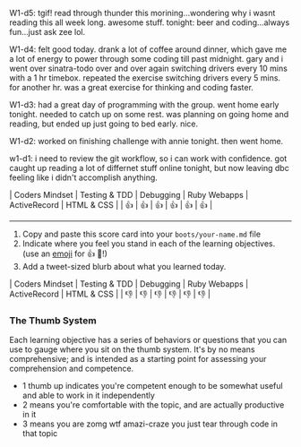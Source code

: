 W1-d5:
tgif! read through thunder this morining...wondering why i wasnt reading this all week long. awesome stuff. tonight: beer and coding...always fun...just ask zee lol.

W1-d4:
felt good today. drank a lot of coffee around dinner, which gave me a lot of energy to power through some coding till past midnight. gary and i went over sinatra-todo over and over again switching drivers every 10 mins with a 1 hr timebox. repeated the exercise switching drivers every 5 mins. for another hr. was a great exercise for thinking and coding faster.

W1-d3:
had a great day of programming with the group. went home early tonight. needed to catch up on some rest. was planning on going home and reading, but ended up just going to bed early. nice.

W1-d2:
worked on finishing challenge with annie tonight. then went home.

w1-d1:
i need to review the git workflow, so i can work with confidence. got caught up reading a lot of differnet stuff online tonight, but now leaving dbc feeling like i didn't accomplish anything.

| Coders Mindset | Testing & TDD | Debugging    | Ruby Webapps | ActiveRecord | HTML & CSS   |
| :+1:           |  :+1:         |  :+1:        |   :+1:       |     :+1:     |   :+1:       |

-------------------------------------------------------------------------

1. Copy and paste this score card into your `boots/your-name.md` file
2. Indicate where you feel you stand in each of the learning objectives.
   (use an [emoji](http://www.emoji-cheat-sheet.com/) for :+1: :gem:!)
3. Add a tweet-sized blurb about what you learned today.


| Coders Mindset | Testing & TDD | Debugging    | Ruby Webapps | ActiveRecord | HTML & CSS   |
| :thumbsdown:   | :thumbsdown:  | :thumbsdown: | :thumbsdown: | :thumbsdown: | :thumbsdown: |

### The Thumb System

Each learning objective has a series of behaviors or questions that you can use
to gauge where you sit on the thumb system. It's by no means comprehensive; and
is intended as a starting point for assessing your comprehension and competence.

* 1 thumb up indicates you're competent enough to be somewhat useful and able to
  work in it independently
* 2 means you're comfortable with the topic, and are actually productive in it
* 3 means you are zomg wtf amazi-craze you just tear through code in that topic
